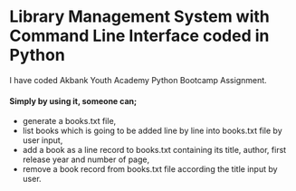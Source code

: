 # Library Management System with Command Line Interface coded in Python

I have coded Akbank Youth Academy Python Bootcamp Assignment.

#### Simply by using it, someone can;
+ generate a books.txt file,
+ list books which is going to be added line by line into books.txt file by user input,
+ add a book as a line record to books.txt containing its title, author, first release year and number of page,
+ remove a book record from books.txt file according the title input by user.




